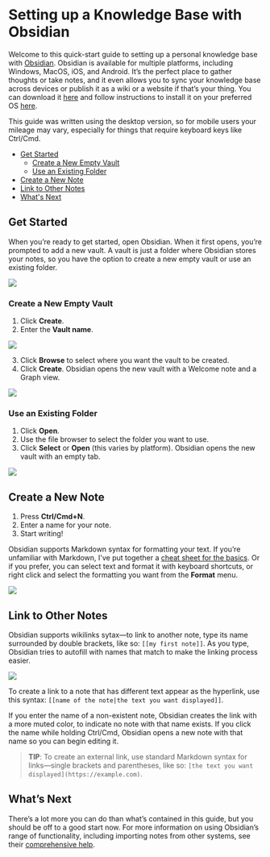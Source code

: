 # Setting up a Knowledge Base with Obsidian

Welcome to this quick-start guide to setting up a personal knowledge base with [Obsidian](https://obsidian.md/). Obsidian is available for multiple platforms, including Windows, MacOS, iOS, and Android. It’s the perfect place to gather thoughts or take notes, and it even allows you to sync your knowledge base across devices or publish it as a wiki or a website if that’s your thing. You can download it [here](https://obsidian.md/download) and follow instructions to install it on your preferred OS [here](https://help.obsidian.md/install).

This guide was written using the desktop version, so for mobile users your mileage may vary, especially for things that require keyboard keys like Ctrl/Cmd.

* [Get Started](#get-started)
    * [Create a New Empty Vault](#create-a-new-empty-vault)
    * [Use an Existing Folder](#-use-an-existing-folder)
* [Create a New Note](#create-a-new-note)
* [Link to Other Notes](#link-to-other-notes)
* [What's Next](#what's-next)

## Get Started

When you’re ready to get started, open Obsidian. When it first opens, you’re prompted to add a new vault. A vault is just a folder where Obsidian stores your notes, so you have the option to create a new empty vault or use an existing folder.

![](https://www.natebee.com/portfolio/writing/images/obsidian-start-screen.png)

### Create a New Empty Vault

1. Click **Create**.
2. Enter the **Vault name**.

![](https://www.natebee.com/portfolio/writing/images/new-empty-vault.png)

3. Click **Browse** to select where you want the vault to be created.
4. Click **Create**. Obsidian opens the new vault with a Welcome note and a Graph view.

![](https://www.natebee.com/portfolio/writing/images/new-vault-created.png)

### Use an Existing Folder

1. Click **Open**.
2. Use the file browser to select the folder you want to use.
3. Click **Select** or **Open** (this varies by platform). Obsidian opens the new vault with an empty tab.

![](https://www.natebee.com/portfolio/writing/images/new-vault-from-folder.png)


## Create a New Note

1. Press **Ctrl/Cmd+N**.
2. Enter a name for your note.
3. Start writing!

Obsidian supports Markdown syntax for formatting your text. If you’re unfamiliar with Markdown, I've put together a [cheat sheet for the basics](markdown-reference.html). Or if you prefer, you can select text and format it with keyboard shortcuts, or right click and select the formatting you want from the **Format** menu.

![](https://www.natebee.com/portfolio/writing/images/formatting-from-right-click.png)


## Link to Other Notes

Obsidian supports wikilinks sytax&mdash;to link to another note, type its name surrounded by double brackets, like so: `[[my first note]]`. As you type, Obsidian tries to autofill with names that match to make the linking process easier.

![](https://www.natebee.com/portfolio/writing/images/linking-to-an-existing-note-autofill.png)

To create a link to a note that has different text appear as the hyperlink, use this syntax: `[[name of the note|the text you want displayed]]`.

If you enter the name of a non-existent note, Obsidian creates the link with a more muted color, to indicate no note with that name exists. If you click the name while holding Ctrl/Cmd, Obsidian opens a new note with that name so you can begin editing it.

> **TIP**: To create an external link, use standard Markdown syntax for links&mdash;single brackets and parentheses, like so: `[the text you want displayed](https://example.com)`.


## What’s Next

There’s a lot more you can do than what’s contained in this guide, but you should be off to a good start now. For more information on using Obsidian’s range of functionality, including importing notes from other systems, see their [comprehensive help](https://help.obsidian.md/).
